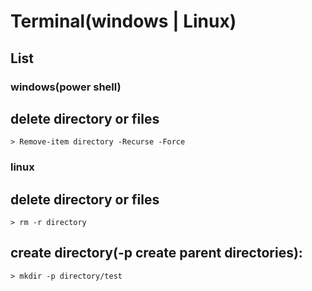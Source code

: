 # Terminal(windows | Linux)

## List

### windows(power shell)

## delete directory or files

`> Remove-item directory -Recurse -Force`

### linux

## delete directory or files

`> rm -r directory`

## create directory(-p create parent directories):

`> mkdir -p directory/test`
